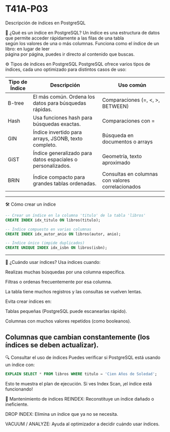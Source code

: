 # T41A-P03
Descripción de índices en PostgreSQL

📘 ¿Qué es un índice en PostgreSQL?
Un índice es una estructura de datos que permite acceder rápidamente a las filas de una tabla    
según los valores de una o más columnas. Funciona como el índice de un libro: en lugar de leer   
página por página, puedes ir directo al contenido que buscas.

⚙️ Tipos de índices en PostgreSQL
PostgreSQL ofrece varios tipos de índices, cada uno optimizado para distintos casos de uso:

| Tipo de Índice | Descripción                                                      | Uso común                                           |
|----------------|------------------------------------------------------------------|-----------------------------------------------------|
| B-tree         | El más común. Ordena los datos para búsquedas rápidas.           | Comparaciones (=, <, >, BETWEEN)                   |
| Hash           | Usa funciones hash para búsquedas exactas.                       | Comparaciones con =                                |
| GIN            | Índice invertido para arrays, JSONB, texto completo.             | Búsqueda en documentos o arrays                    |
| GiST           | Índice generalizado para datos espaciales o personalizados.      | Geometría, texto aproximado                        |
| BRIN           | Índice compacto para grandes tablas ordenadas.                   | Consultas en columnas con valores correlacionados  |

---

🛠️ Cómo crear un índice

```sql
-- Crear un índice en la columna 'titulo' de la tabla 'libros'
CREATE INDEX idx_titulo ON libros(titulo);
```


```sql
-- Índice compuesto en varias columnas
CREATE INDEX idx_autor_anio ON libros(autor, anio);
```
```sql
-- Índice único (impide duplicados)
CREATE UNIQUE INDEX idx_isbn ON libros(isbn);
```

---
🚀 ¿Cuándo usar índices?
Usa índices cuando:

Realizas muchas búsquedas por una columna específica.

Filtras o ordenas frecuentemente por esa columna.

La tabla tiene muchos registros y las consultas se vuelven lentas.

Evita crear índices en:

Tablas pequeñas (PostgreSQL puede escanearlas rápido).

Columnas con muchos valores repetidos (como booleanos).

Columnas que cambian constantemente (los índices se deben actualizar).
---

🔍 Consultar el uso de índices
Puedes verificar si PostgreSQL está usando un índice con:

```sql
EXPLAIN SELECT * FROM libros WHERE titulo = 'Cien Años de Soledad';
```
Esto te muestra el plan de ejecución. Si ves Index Scan, ¡el índice está funcionando!

🧹 Mantenimiento de índices
REINDEX: Reconstituye un índice dañado o ineficiente.

DROP INDEX: Elimina un índice que ya no se necesita.

VACUUM / ANALYZE: Ayuda al optimizador a decidir cuándo usar índices.
